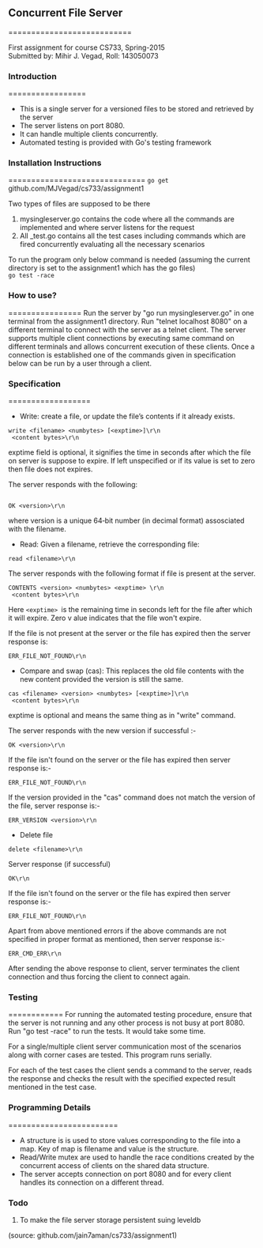 ## Concurrent File Server
===========================

First assignment for course CS733, Spring-2015  
Submitted by: Mihir J. Vegad, Roll: 143050073

### Introduction
=================
* This is a single server for a versioned files to be stored and retrieved by the server   
* The server listens on port 8080.  
* It can handle multiple clients concurrently.  
* Automated testing is provided with Go's testing framework

### Installation Instructions
==============================
<code>go get </code> github.com/MJVegad/cs733/assignment1

Two types of files are supposed to be there <br/>
1. mysingleserver.go contains the code where all the commands are implemented and where server listens for the request <br/>
2. All _test.go contains all the test cases including commands which are fired concurrently evaluating all the necessary scenarios

To run the program only below command is needed (assuming the current directory is set to the assignment1 which has the go files)
<br/><code>go test -race</code>


### How to use?
================
Run the server by "go run mysingleserver.go" in one terminal from the assignment1 directory.
Run "telnet localhost 8080" on a different terminal to connect with the server as a telnet client.
The server supports multiple client connections by executing same command on different terminals and allows concurrent execution of these clients.
Once a connection is established one of the commands given in specification below can be run by a user through a client.

### Specification
==================
* Write: create a file, or update the file’s contents if it already exists.
```
write <filename> <numbytes> [<exptime>]\r\n
 <content bytes>\r\n
```
exptime field is optional, it signifies the time in seconds after which the file on server 
is suppose to expire. If left unspecified or if its value is set to zero then file does not expires.

The server responds with the following:

```

OK <version>\r\n

``````
where version is a unique 64‐bit number (in decimal format) assosciated with the
filename.

* Read: Given a filename, retrieve the corresponding file:
```
read <filename>\r\n
```
The server responds with the following format if file is present at the server.
```
CONTENTS <version> <numbytes> <exptime> \r\n
 <content bytes>\r\n  
```
Here ```<exptime> ```is the remaining time in seconds left for the file after which it will expire. Zero v alue indicates that the file won't expire.

If the file is not present at the server or the file has expired then the server response is:
```
ERR_FILE_NOT_FOUND\r\n
```

* Compare and swap (cas): This replaces the old file contents with the new content
provided the version is still the same.
```
cas <filename> <version> <numbytes> [<exptime>]\r\n
 <content bytes>\r\n
```
exptime is optional and means the same thing as in "write" command.

The server responds with the new version if successful :-
```
OK <version>\r\n
```
If the file isn't found on the server or the file has expired then server response is:-
```
ERR_FILE_NOT_FOUND\r\n
```
If the version provided in the "cas" command does not match the version of the file, server
response is:-
```
ERR_VERSION <version>\r\n
```

* Delete file
```
delete <filename>\r\n
```
Server response (if successful)
```
OK\r\n
```

If the file isn't found on the server or the file has expired then server response is:-
```
ERR_FILE_NOT_FOUND\r\n
```

Apart from above mentioned errors if the above commands are not specified in proper format as mentioned, then server response is:-
```
ERR_CMD_ERR\r\n
```
After sending the above response to client, server terminates the client connection and thus forcing the client to connect again.


### Testing
============
For running the automated testing procedure, ensure that the server is not running and any other process is not busy at port 8080.
Run "go test -race" to run the tests. It would take some time.

For a single/multiple client server communication most of the scenarios along with corner cases are tested. This program runs serially.

For each of the test cases the client sends a command to the server, reads the response and checks the result with the specified expected result mentioned in the test case.


### Programming Details
========================
* A structure is is used to store values corresponding to the file into a map. Key of map is filename and value is the structure.
* Read/Write mutex are used to handle the race conditions created by the concurrent access of clients on the shared data structure.
* The server accepts connection on port 8080 and for every client handles its connection on a different thread.

### Todo
1. To make the file server storage persistent suing leveldb

(source: github.com/jain7aman/cs733/assignment1)
